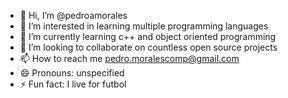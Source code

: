 - 👋 Hi, I’m @pedroamorales
- 👀 I’m interested in learning multiple programming languages
- 🌱 I’m currently learning c++ and object oriented programming
- 💞️ I’m looking to collaborate on countless open source projects
- 📫 How to reach me pedro.moralescomp@gmail.com
- 😄 Pronouns: unspecified
- ⚡ Fun fact: I live for futbol 

<!---
pedroamorales/pedroamorales is a ✨ special ✨ repository because its `README.md` (this file) appears on your GitHub profile.
You can click the Preview link to take a look at your changes.
--->

